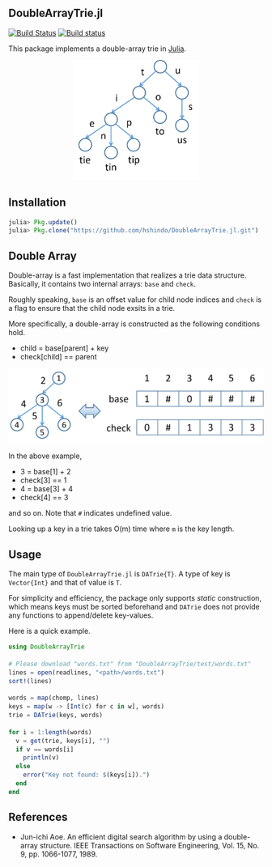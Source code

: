 ## DoubleArrayTrie.jl

[![Build Status](https://travis-ci.org/hshindo/DoubleArrayTrie.jl.svg?branch=master)](https://travis-ci.org/hshindo/DoubleArrayTrie.jl)
[![Build status](https://ci.appveyor.com/api/projects/status/github/hshindo/DoubleArrayTrie.jl?branch=master)](https://ci.appveyor.com/project/hshindo/DoubleArrayTrie-jl/branch/master)

This package implements a double-array trie in [Julia](http://julialang.org/).

<p align="center"><img src="https://github.com/hshindo/DoubleArray.jl/blob/master/trie.png" width="250"></p>

## Installation
```julia
julia> Pkg.update()
julia> Pkg.clone("https://github.com/hshindo/DoubleArrayTrie.jl.git")
```

## Double Array
Double-array is a fast implementation that realizes a trie data structure.
Basically, it contains two internal arrays: `base` and `check`.

Roughly speaking, `base` is an offset value for child node indices and `check` is a flag to ensure that the child node exsits in a trie.

More specifically, a double-array is constructed as the following conditions hold.
* child = base[parent] + key
* check[child] == parent

<p align="center"><img src="https://github.com/hshindo/DoubleArray.jl/blob/master/doublearray.png" width="600"></p>

In the above example,
* 3 = base[1] + 2
* check[3] == 1
* 4 = base[3] + 4
* check[4] == 3

and so on. Note that `#` indicates undefined value.

Looking up a key in a trie takes O(m) time where `m` is the key length.

## Usage
The main type of `DoubleArrayTrie.jl` is `DATrie{T}`.
A type of key is `Vector{Int}` and that of value is `T`.

For simplicity and efficiency, the package only supports _static_ construction, which means keys must be sorted beforehand and `DATrie` does not provide any functions to append/delete key-values.

Here is a quick example.
```julia
using DoubleArrayTrie

# Please download "words.txt" from "DoubleArrayTrie/test/words.txt"
lines = open(readlines, "<path>/words.txt")
sort!(lines)

words = map(chomp, lines)
keys = map(w -> [Int(c) for c in w], words)
trie = DATrie(keys, words)

for i = 1:length(words)
  v = get(trie, keys[i], "")
  if v == words[i]
    println(v)
  else
    error("Key not found: $(keys[i]).")
  end
end
```

## References
* Jun-ichi Aoe. An efficient digital search algorithm by using a double-array structure. IEEE Transactions on Software Engineering, Vol. 15, No. 9, pp. 1066-1077, 1989.
